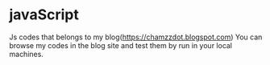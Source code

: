 # javaScript
Js codes that belongs to my blog(https://chamzzdot.blogspot.com)
You can browse my codes in the blog site and test them by run in your local machines.
